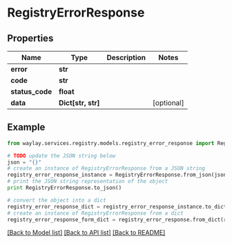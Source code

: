 # RegistryErrorResponse


## Properties

Name | Type | Description | Notes
------------ | ------------- | ------------- | -------------
**error** | **str** |  | 
**code** | **str** |  | 
**status_code** | **float** |  | 
**data** | **Dict[str, str]** |  | [optional] 

## Example

```python
from waylay.services.registry.models.registry_error_response import RegistryErrorResponse

# TODO update the JSON string below
json = "{}"
# create an instance of RegistryErrorResponse from a JSON string
registry_error_response_instance = RegistryErrorResponse.from_json(json)
# print the JSON string representation of the object
print RegistryErrorResponse.to_json()

# convert the object into a dict
registry_error_response_dict = registry_error_response_instance.to_dict()
# create an instance of RegistryErrorResponse from a dict
registry_error_response_form_dict = registry_error_response.from_dict(registry_error_response_dict)
```
[[Back to Model list]](../README.md#documentation-for-models) [[Back to API list]](../README.md#documentation-for-api-endpoints) [[Back to README]](../README.md)


